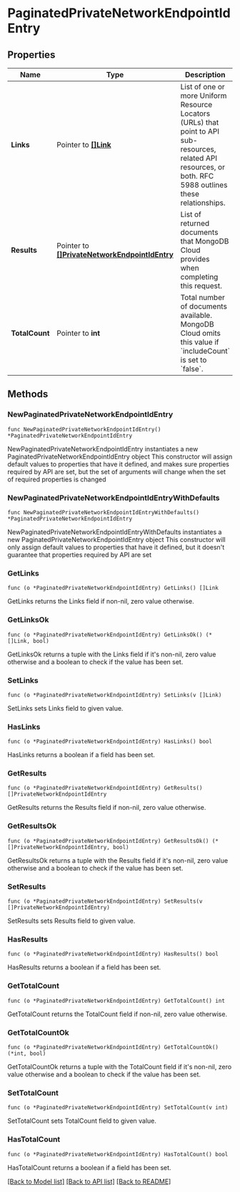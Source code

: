 # PaginatedPrivateNetworkEndpointIdEntry

## Properties

Name | Type | Description | Notes
------------ | ------------- | ------------- | -------------
**Links** | Pointer to [**[]Link**](Link.md) | List of one or more Uniform Resource Locators (URLs) that point to API sub-resources, related API resources, or both. RFC 5988 outlines these relationships. | [optional] [readonly] 
**Results** | Pointer to [**[]PrivateNetworkEndpointIdEntry**](PrivateNetworkEndpointIdEntry.md) | List of returned documents that MongoDB Cloud provides when completing this request. | [optional] [readonly] 
**TotalCount** | Pointer to **int** | Total number of documents available. MongoDB Cloud omits this value if &#x60;includeCount&#x60; is set to &#x60;false&#x60;. | [optional] [readonly] 

## Methods

### NewPaginatedPrivateNetworkEndpointIdEntry

`func NewPaginatedPrivateNetworkEndpointIdEntry() *PaginatedPrivateNetworkEndpointIdEntry`

NewPaginatedPrivateNetworkEndpointIdEntry instantiates a new PaginatedPrivateNetworkEndpointIdEntry object
This constructor will assign default values to properties that have it defined,
and makes sure properties required by API are set, but the set of arguments
will change when the set of required properties is changed

### NewPaginatedPrivateNetworkEndpointIdEntryWithDefaults

`func NewPaginatedPrivateNetworkEndpointIdEntryWithDefaults() *PaginatedPrivateNetworkEndpointIdEntry`

NewPaginatedPrivateNetworkEndpointIdEntryWithDefaults instantiates a new PaginatedPrivateNetworkEndpointIdEntry object
This constructor will only assign default values to properties that have it defined,
but it doesn't guarantee that properties required by API are set

### GetLinks

`func (o *PaginatedPrivateNetworkEndpointIdEntry) GetLinks() []Link`

GetLinks returns the Links field if non-nil, zero value otherwise.

### GetLinksOk

`func (o *PaginatedPrivateNetworkEndpointIdEntry) GetLinksOk() (*[]Link, bool)`

GetLinksOk returns a tuple with the Links field if it's non-nil, zero value otherwise
and a boolean to check if the value has been set.

### SetLinks

`func (o *PaginatedPrivateNetworkEndpointIdEntry) SetLinks(v []Link)`

SetLinks sets Links field to given value.

### HasLinks

`func (o *PaginatedPrivateNetworkEndpointIdEntry) HasLinks() bool`

HasLinks returns a boolean if a field has been set.
### GetResults

`func (o *PaginatedPrivateNetworkEndpointIdEntry) GetResults() []PrivateNetworkEndpointIdEntry`

GetResults returns the Results field if non-nil, zero value otherwise.

### GetResultsOk

`func (o *PaginatedPrivateNetworkEndpointIdEntry) GetResultsOk() (*[]PrivateNetworkEndpointIdEntry, bool)`

GetResultsOk returns a tuple with the Results field if it's non-nil, zero value otherwise
and a boolean to check if the value has been set.

### SetResults

`func (o *PaginatedPrivateNetworkEndpointIdEntry) SetResults(v []PrivateNetworkEndpointIdEntry)`

SetResults sets Results field to given value.

### HasResults

`func (o *PaginatedPrivateNetworkEndpointIdEntry) HasResults() bool`

HasResults returns a boolean if a field has been set.
### GetTotalCount

`func (o *PaginatedPrivateNetworkEndpointIdEntry) GetTotalCount() int`

GetTotalCount returns the TotalCount field if non-nil, zero value otherwise.

### GetTotalCountOk

`func (o *PaginatedPrivateNetworkEndpointIdEntry) GetTotalCountOk() (*int, bool)`

GetTotalCountOk returns a tuple with the TotalCount field if it's non-nil, zero value otherwise
and a boolean to check if the value has been set.

### SetTotalCount

`func (o *PaginatedPrivateNetworkEndpointIdEntry) SetTotalCount(v int)`

SetTotalCount sets TotalCount field to given value.

### HasTotalCount

`func (o *PaginatedPrivateNetworkEndpointIdEntry) HasTotalCount() bool`

HasTotalCount returns a boolean if a field has been set.

[[Back to Model list]](../README.md#documentation-for-models) [[Back to API list]](../README.md#documentation-for-api-endpoints) [[Back to README]](../README.md)


